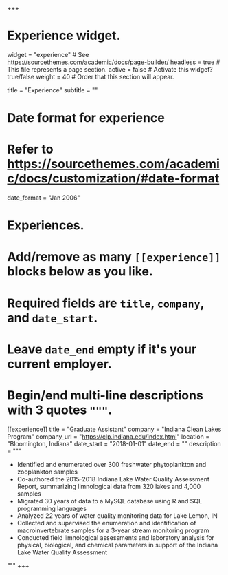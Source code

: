 +++
# Experience widget.
widget = "experience"  # See https://sourcethemes.com/academic/docs/page-builder/
headless = true  # This file represents a page section.
active = false  # Activate this widget? true/false
weight = 40  # Order that this section will appear.

title = "Experience"
subtitle = ""

# Date format for experience
#   Refer to https://sourcethemes.com/academic/docs/customization/#date-format
date_format = "Jan 2006"

# Experiences.
#   Add/remove as many `[[experience]]` blocks below as you like.
#   Required fields are `title`, `company`, and `date_start`.
#   Leave `date_end` empty if it's your current employer.
#   Begin/end multi-line descriptions with 3 quotes `"""`.

[[experience]]
  title = "Graduate Assistant"
  company = "Indiana Clean Lakes Program"
  company_url = "https://clp.indiana.edu/index.html"
  location = "Bloomington, Indiana"
  date_start = "2018-01-01"
  date_end = ""
  description = """


  * Identified and enumerated over 300 freshwater phytoplankton and zooplankton samples
  * Co-authored the 2015-2018 Indiana Lake Water Quality Assessment Report, summarizing limnological data from 320 lakes and 4,000 samples
  * Migrated 30 years of data to a MySQL database using R and SQL programming languages
  * Analyzed 22 years of water quality monitoring data for Lake Lemon, IN 
  * Collected and supervised the enumeration and identification of macroinvertebrate samples for a 3-year stream monitoring program
  * Conducted field limnological assessments and laboratory analysis for physical, biological, and chemical parameters in support of the Indiana Lake Water Quality Assessment

  """
+++
